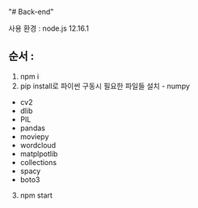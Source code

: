 "# Back-end" 

사용 환경 : node.js 12.16.1

순서 : 
---------
  1. npm i 
  2. pip install로 파이썬 구동시 필요한 파일들 설치
    - numpy
    
  - cv2
  - dlib
  - PIL
  - pandas
  - moviepy
  - wordcloud
  - matplpotlib
  - collections
  - spacy
  - boto3
  
  3. npm start
  

